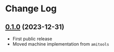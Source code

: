 # Change Log

## [0.1.0][1] (2023-12-31)

* First public release
* Moved machine implementation from `amitools`


[1]: https://github.com/cnvogelg/machine68k/tree/v0.1.0
